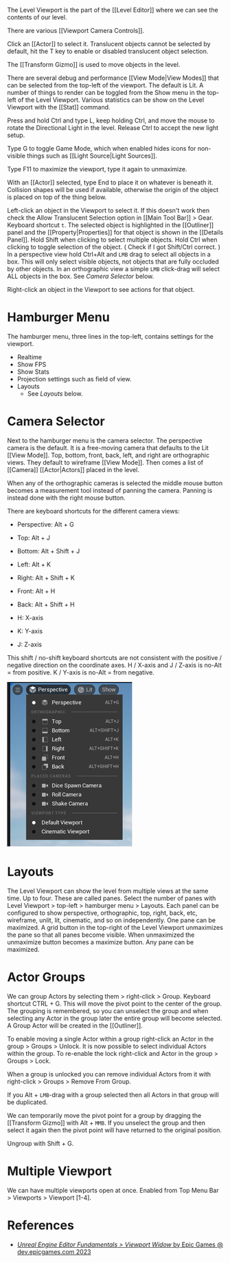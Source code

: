 The Level Viewport is the part of the [[Level Editor]] where we can see the contents of our level.

There are various [[Viewport Camera Controls]].

Click an [[Actor]] to select it.
Translucent objects cannot be selected by default,
hit the T key to enable or disabled translucent object selection.

The [[Transform Gizmo]] is used to move objects in the level.

There are several debug and performance [[View Mode|View Modes]] that can be selected from the top-left of the viewport.
The default is Lit.
A number of things to render can be toggled from the Show menu in the top-left of the Level Viewport.
Various statistics can be show on the Level Viewport with the [[Stat]] command.

Press and hold Ctrl and type L, keep holding Ctrl, and move the mouse to rotate the Directional Light in the level.
Release Ctrl to accept the new light setup.

Type G to toggle Game Mode, which when enabled hides icons for non-visible things such as [[Light Source|Light Sources]].

Type F11 to maximize the viewport, type it again to unmaximize.

With an [[Actor]] selected, type End to place it on whatever is beneath it.
Collision shapes will be used if available, otherwise the origin of the object is placed on top of the thing below.

Left-click an object in the Viewport to select it.
If this doesn't work then check the Allow Translucent Selection option in [[Main Tool Bar]] > Gear.
Keyboard shortcut `t`.
The selected object is highlighted in the [[Outliner]] panel and the [[Property|Properties]] for that object is shown in the [[Details Panel]].
Hold Shift when clicking to select multiple objects.
Hold Ctrl when clicking to toggle selection of the object.
(
Check if I got Shift/Ctrl correct.
)
In a perspective view hold Ctrl+Alt and `LMB` drag to select all objects in a box.
This will only select visible objects, not objects that are fully occluded by other objects.
In an orthographic view a simple `LMB` click-drag will select ALL objects in the box.
See _Camera Selector_ below.

Right-click an object in the Viewport to see actions for that object.


# Hamburger Menu

The hamburger menu, three lines in the top-left, contains settings for the viewport.

- Realtime
- Show FPS
- Show Stats
- Projection settings such as field of view.
- Layouts
	- See _Layouts_ below.


# Camera Selector

Next to the hamburger menu is the camera selector.
The perspective camera is the default.
It is a free-moving camera that defaults to the Lit [[View Mode]].
Top, bottom, front, back, left, and right are orthographic views.
They default to wireframe [[View Mode]].
Then comes a list of [[Camera]] [[Actor|Actors]] placed in the level.

When any of the orthographic cameras is selected the middle mouse button becomes a measurement tool  instead of panning the camera.
Panning is instead done with the right mouse button.

There are keyboard shortcuts for the different camera views:
- Perspective: Alt + G
- Top: Alt + J
- Bottom: Alt + Shift + J
- Left: Alt + K
- Right: Alt + Shift + K
- Front: Alt + H
- Back: Alt + Shift + H

- H: X-axis
- K: Y-axis
- J: Z-axis

This shift / no-shift keyboard shortcuts are not consistent with the positive / negative direction on the coordinate axes.
H / X-axis and J / Z-axis is no-Alt = from positive.
	K / Y-axis is no-Alt = from negative.

![CameraSelector](./Images/LevelViewport_CameraSelector.jpg)

# Layouts

The Level Viewport can show the level from multiple views at the same time.
Up to four.
These are called panes.
Select the number of panes with Level Viewport > top-left > hamburger menu > Layouts.
Each panel can be configured to show perspective, orthographic, top, right, back, etc, wireframe, unlit, lit, cinematic, and so on independently.
One pane can be maximized.
A grid button in the top-right of the Level Viewport unmaximizes the pane so that all panes become visible.
When unmaximized the unmaximize button becomes a maximize button.
Any pane can be maximized.

# Actor Groups

We can group Actors by selecting them > right-click > Group.
Keyboard shortcut CTRL + G.
This will move the pivot point to the center of the group.
The grouping is remembered, so you can unselect the group and when selecting any Actor in the group later the entire group will become selected.
A Group Actor will be created in the [[Outliner]].

To enable moving a single Actor within a group right-click an Actor in the group > Groups > Unlock.
It is now possible to select individual Actors within the group.
To re-enable the lock right-click and Actor in the group > Groups > Lock.

When a group is unlocked you can remove individual Actors from it with right-click > Groups > Remove From Group.

If you Alt + `LMB`-drag with a group selected then all Actors in that group will be duplicated.

We can temporarily move the pivot point for a group by dragging the [[Transform Gizmo]] with Alt + `MMB`.
If you unselect the group and then select it again then the pivot point will have returned to the original position.

Ungroup with Shift + G.

# Multiple Viewport

We can have multiple viewports  open at once.
Enabled from Top Menu Bar > Viewports > Viewport \[1-4\].


# References

- [_Unreal Engine Editor Fundamentals > Viewport Widow_ by Epic Games @ dev.epicgames.com 2023](https://dev.epicgames.com/community/learning/courses/D95/unreal-engine-editor-fundamentals/XekP/unreal-engine-viewport-window)

